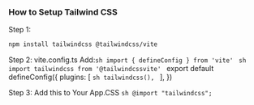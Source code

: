 
### How to Setup Tailwind CSS
Step 1: 


```sh
npm install tailwindcss @tailwindcss/vite
```
Step 2: vite.config.ts 
    Add:```sh import { defineConfig } from 'vite' ```
      ```sh import tailwindcss from '@tailwindcssvite' ```
         export default defineConfig({
            plugins: [
              ```sh tailwindcss(), ```
                    ],
            })

Step 3: Add this to Your App.CSS 
       ```sh @import "tailwindcss"; ```